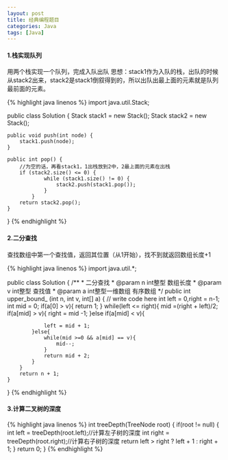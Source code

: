 ```yaml
---
layout: post
title: 经典编程题目
categories: Java
tags: [Java]
---
```


#### 1.栈实现队列
用两个栈实现一个队列，完成入队出队
思想：stack1作为入队的栈，出队的时候从stack2出来，stack2是stack1倒叙得到的，所以出队出最上面的元素就是队列最前面的元素。

{% highlight java linenos %}
import java.util.Stack;

public class Solution {
    Stack<Integer> stack1 = new Stack<Integer>();
    Stack<Integer> stack2 = new Stack<Integer>();
    
    public void push(int node) {
        stack1.push(node);
    }
    
    public int pop() {
        //为空的话，再看stack1，1出栈放到2中，2最上面的元素在出栈
        if (stack2.size() <= 0) {
                while (stack1.size() != 0) {
                    stack2.push(stack1.pop());
                }
            }
        return stack2.pop();
    }
}
{% endhighlight %}

#### 2.二分查找
查找数组中第一个查找值，返回其位置（从1开始），找不到就返回数组长度+1

{% highlight java linenos %}
import java.util.*;

public class Solution {
    /**
     * 二分查找
     * @param n int整型 数组长度
     * @param v int整型 查找值
     * @param a int整型一维数组 有序数组
     */
    public int upper_bound_ (int n, int v, int[] a) {
        // write code here
        int left = 0,right = n-1;
        int mid = 0;
        if(a[0] > v){
            return 1;
        }
        while(left <= right){
            mid =(right + left)/2;
            if(a[mid] > v){
                right = mid -1;
            }else if(a[mid] < v){

                left = mid + 1;
            }else{
                while(mid >=0 && a[mid] == v){
                    mid--;
                }
                return mid + 2;
            }
        }
        return n + 1;
    }
}
{% endhighlight %}

#### 3.计算二叉树的深度

{% highlight java linenos %}
int treeDepth(TreeNode root) {
    if(root != null) {
        int left = treeDepth(root.left);//计算左子树的深度
        int right = treeDepth(root.right);//计算右子树的深度
        return left > right ? left + 1 : right + 1;
    }
    return 0;
}
{% endhighlight %}
